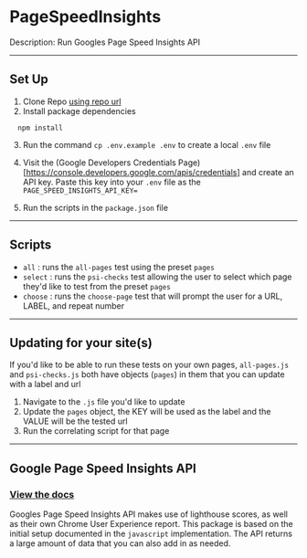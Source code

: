 # PageSpeedInsights
Description: Run Googles Page Speed Insights API

---

## Set Up
1. Clone Repo [using repo url](https://github.com/broffis/PageSpeedInsights.git)
2. Install package dependencies
```
  npm install
```
3. Run the command `cp .env.example .env` to create a local `.env` file
4. Visit the (Google Developers Credentials Page) [https://console.developers.google.com/apis/credentials] and create an API key. Paste this key into your `.env` file as the `PAGE_SPEED_INSIGHTS_API_KEY=`

5. Run the scripts in the `package.json` file

---

## Scripts
- `all` : runs the `all-pages` test using the preset `pages`
- `select` : runs the `psi-checks` test allowing the user to select which page they'd like to test from the preset `pages`
- `choose` : runs the `choose-page` test that will prompt the user for a URL, LABEL, and repeat number

---

## Updating for your site(s)
If you'd like to be able to run these tests on your own pages, `all-pages.js` and `psi-checks.js` both have objects (`pages`) in them that you can update with a label and url
1. Navigate to the `.js` file you'd like to update
2. Update the `pages` object, the KEY will be used as the label and the VALUE will be the tested url
3. Run the correlating script for that page

---

## Google Page Speed Insights API
### [View the docs](https://developers.google.com/speed/docs/insights/v5/get-started)

Googles Page Speed Insights API makes use of lighthouse scores, as well as their own Chrome User Experience report. This package is based on the initial setup documented in the `javascript` implementation. The API returns a large amount of data that you can also add in as needed. 